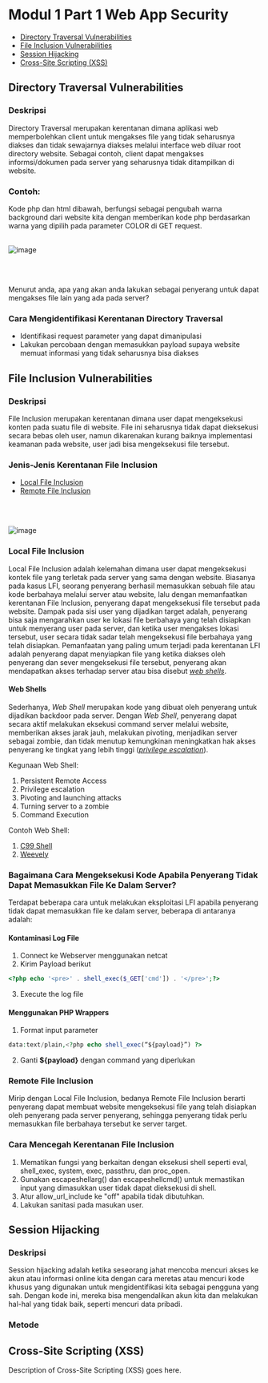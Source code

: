 # Modul 1 Part 1 Web App Security

- [Directory Traversal Vulnerabilities](#directory-traversal-vulnerabilities)
- [File Inclusion Vulnerabilities](#file-inclusion-vulnerabilities)
- [Session Hijacking](#session-hijacking)
- [Cross-Site Scripting (XSS)](#cross-site-scripting-xss)

## Directory Traversal Vulnerabilities

### Deskripsi

Directory Traversal merupakan kerentanan dimana aplikasi web memperbolehkan client untuk mengakses file yang tidak seharusnya diakses dan tidak sewajarnya diakses melalui interface web diluar root directory website. Sebagai contoh, client dapat mengakses informsi/dokumen pada server yang seharusnya tidak ditampilkan di website.

### Contoh:

Kode php dan html dibawah, berfungsi sebagai pengubah warna background dari website kita dengan memberikan kode php berdasarkan warna yang dipilih pada parameter COLOR di GET request.
<br>
<br>

![image](https://github.com/arsitektur-jaringan-komputer/Modul-Web-App-Security/assets/100863813/82ed8a67-ee1b-4b92-958f-5291d4c0b395)

<br>
<br>

Menurut anda, apa yang akan anda lakukan sebagai penyerang untuk dapat mengakses file lain yang ada pada server?

### Cara Mengidentifikasi Kerentanan Directory Traversal

- Identifikasi request parameter yang dapat dimanipulasi
- Lakukan percobaan dengan memasukkan payload supaya website memuat informasi yang tidak seharusnya bisa diakses

## File Inclusion Vulnerabilities

### Deskripsi

File Inclusion merupakan kerentanan dimana user dapat mengeksekusi konten pada suatu file di website. File ini seharusnya tidak dapat dieksekusi secara bebas oleh user, namun dikarenakan kurang baiknya implementasi keamanan pada website, user jadi bisa mengeksekusi file tersebut.

### Jenis-Jenis Kerentanan File Inclusion

- [Local File Inclusion](#local-file-inclusion)
- [Remote File Inclusion](#remote-file-inclusion)
<br>
<br>

![image](https://github.com/arsitektur-jaringan-komputer/Modul-Web-App-Security/assets/100863813/e5f2a184-4a05-4893-b4fa-44e1f565cc36)


### Local File Inclusion

Local File Inclusion adalah kelemahan dimana user dapat mengeksekusi kontek file yang terletak pada server yang sama dengan website. Biasanya pada kasus LFI, seorang penyerang berhasil memasukkan sebuah file atau kode berbahaya melalui server atau website, lalu dengan memanfaatkan kerentanan File Inclusion, penyerang dapat mengeksekusi file tersebut pada website. Dampak pada sisi user yang dijadikan target adalah, penyerang bisa saja mengarahkan user ke lokasi file berbahaya yang telah disiapkan untuk menyerang user pada server, dan ketika user mengakses lokasi tersebut, user secara tidak sadar telah mengeksekusi file berbahaya yang telah disiapkan. Pemanfaatan yang paling umum terjadi pada kerentanan LFI adalah penyerang dapat menyiapkan file yang ketika diakses oleh penyerang dan sever mengeksekusi file tersebut, penyerang akan mendapatkan akses terhadap server atau bisa disebut <a href="https://www.getastra.com/blog/911/php-backdoor-web-shell-removal/"><i>web shells</i></a>.


#### Web Shells

Sederhanya, <i>Web Shell</i> merupakan kode yang dibuat oleh penyerang untuk dijadikan backdoor pada server. Dengan <i>Web Shell</i>, penyerang dapat secara aktif melakukan eksekusi command server melalui website, memberikan akses jarak jauh, melakukan pivoting, menjadikan server sebagai zombie, dan tidak menutup kemungkinan meningkatkan hak akses penyerang ke tingkat yang lebih tinggi (<a href="https://www.monitorteknologi.com/apa-itu-privilege-escalation/"><i>privilege escalation</i></a>).

Kegunaan Web Shell:

1. Persistent Remote Access
2. Privilege escalation
3. Pivoting and launching attacks
4. Turning server to a zombie
5. Command Execution

Contoh Web Shell:

1. <a href="https://github.com/PinoyWH1Z/C99Shell-PHP7">C99 Shell</a>
2. <a href="https://www.kali.org/tools/weevely/">Weevely</a>

### Bagaimana Cara Mengeksekusi Kode Apabila Penyerang Tidak Dapat Memasukkan File Ke Dalam Server?

Terdapat beberapa cara untuk melakukan eksploitasi LFI apabila penyerang tidak dapat memasukkan file ke dalam server, beberapa di antaranya adalah:

#### Kontaminasi Log File
1. Connect ke Webserver menggunakan netcat
2. Kirim Payload berikut
```php
<?php echo '<pre>' . shell_exec($_GET['cmd']) . '</pre>';?>
```
3. Execute the log file

#### Menggunakan PHP Wrappers
1. Format input parameter
```php
data:text/plain,<?php echo shell_exec(“${payload}”) ?>
```
2. Ganti <b>${payload}</b> dengan command yang diperlukan

### Remote File Inclusion

Mirip dengan Local File Inclusion, bedanya Remote File Inclusion berarti penyerang dapat membuat website mengeksekusi file yang telah disiapkan oleh penyerang pada server penyerang, sehingga penyerang tidak perlu memasukkan file berbahaya tersebut ke server target.


### Cara Mencegah Kerentanan File Inclusion

1. Mematikan fungsi yang berkaitan dengan eksekusi shell seperti eval, shell_exec, system, exec, passthru, dan proc_open.
2. Gunakan escapeshellarg() dan escapeshellcmd() untuk memastikan input yang dimasukkan user tidak dapat dieksekusi di shell.
3. Atur allow_url_include ke "off" apabila tidak dibutuhkan.
4. Lakukan sanitasi pada masukan user.

## Session Hijacking

### Deskripsi
Session hijacking adalah ketika seseorang jahat mencoba mencuri akses ke akun atau informasi online kita dengan cara meretas atau mencuri kode khusus yang digunakan untuk mengidentifikasi kita sebagai pengguna yang sah. Dengan kode ini, mereka bisa mengendalikan akun kita dan melakukan hal-hal yang tidak baik, seperti mencuri data pribadi.

### Metode


## Cross-Site Scripting (XSS)
Description of Cross-Site Scripting (XSS) goes here.
